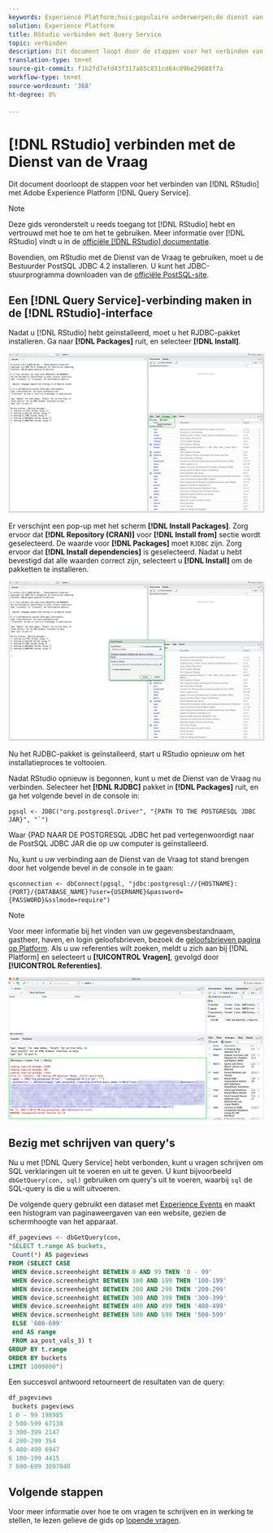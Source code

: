 ```yaml
---
keywords: Experience Platform;huis;populaire onderwerpen;de dienst van de vraag;de vraagdienst;RStudio;rstudio;verbind met de vraagdienst;
solution: Experience Platform
title: RStudio verbinden met Query Service
topic: verbinden
description: Dit document loopt door de stappen voor het verbinden van R Studio met de Dienst van de Vraag van Adobe Experience Platform.
translation-type: tm+mt
source-git-commit: f1b2fd7efd43f317a85c831cd64c09be29688f7a
workflow-type: tm+mt
source-wordcount: '368'
ht-degree: 0%

---
```



# [!DNL RStudio] verbinden met de Dienst van de Vraag

Dit document doorloopt de stappen voor het verbinden van [!DNL RStudio] met Adobe Experience Platform [!DNL Query Service].

>[!NOTE]
>
> Deze gids veronderstelt u reeds toegang tot [!DNL RStudio] hebt en vertrouwd met hoe te om het te gebruiken. Meer informatie over [!DNL RStudio] vindt u in de [officiële [!DNL RStudio] documentatie](https://rstudio.com/products/rstudio/).
> 
> Bovendien, om RStudio met de Dienst van de Vraag te gebruiken, moet u de Bestuurder PostSQL JDBC 4.2 installeren. U kunt het JDBC-stuurprogramma downloaden van de [officiële PostSQL-site](https://jdbc.postgresql.org/download.html).

## Een [!DNL Query Service]-verbinding maken in de [!DNL RStudio]-interface

Nadat u [!DNL RStudio] hebt geïnstalleerd, moet u het RJDBC-pakket installeren. Ga naar **[!DNL Packages]** ruit, en selecteer **[!DNL Install]**.

![](../images/clients/rstudio/install-package.png)

Er verschijnt een pop-up met het scherm **[!DNL Install Packages]**. Zorg ervoor dat **[!DNL Repository (CRAN)]** voor **[!DNL Install from]** sectie wordt geselecteerd. De waarde voor **[!DNL Packages]** moet `RJDBC` zijn. Zorg ervoor dat **[!DNL Install dependencies]** is geselecteerd. Nadat u hebt bevestigd dat alle waarden correct zijn, selecteert u **[!DNL Install]** om de pakketten te installeren.

![](../images/clients/rstudio/install-jrdbc.png)

Nu het RJDBC-pakket is geïnstalleerd, start u RStudio opnieuw om het installatieproces te voltooien.

Nadat RStudio opnieuw is begonnen, kunt u met de Dienst van de Vraag nu verbinden. Selecteer het **[!DNL RJDBC]** pakket in **[!DNL Packages]** ruit, en ga het volgende bevel in de console in:

```console
pgsql <- JDBC("org.postgresql.Driver", "{PATH TO THE POSTGRESQL JDBC JAR}", "`")
```

Waar {PAD NAAR DE POSTGRESQL JDBC    het pad vertegenwoordigt naar de PostSQL JDBC JAR die op uw computer is geïnstalleerd.

Nu, kunt u uw verbinding aan de Dienst van de Vraag tot stand brengen door het volgende bevel in de console in te gaan:

```console
qsconnection <- dbConnect(pgsql, "jdbc:postgresql://{HOSTNAME}:{PORT}/{DATABASE_NAME}?user={USERNAME}&password={PASSWORD}&sslmode=require")
```

>[!NOTE]
>
>Voor meer informatie bij het vinden van uw gegevensbestandnaam, gastheer, haven, en login geloofsbrieven, bezoek de [geloofsbrieven pagina op Platform](https://platform.adobe.com/query/configuration). Als u uw referenties wilt zoeken, meldt u zich aan bij [!DNL Platform] en selecteert u **[!UICONTROL Vragen]**, gevolgd door **[!UICONTROL Referenties]**.

![](../images/clients/rstudio/connection-rjdbc.png)

## Bezig met schrijven van query&#39;s

Nu u met [!DNL Query Service] hebt verbonden, kunt u vragen schrijven om SQL verklaringen uit te voeren en uit te geven. U kunt bijvoorbeeld `dbGetQuery(con, sql)` gebruiken om query&#39;s uit te voeren, waarbij `sql` de SQL-query is die u wilt uitvoeren.

De volgende query gebruikt een dataset met [Experience Events](../best-practices/experience-event-queries.md) en maakt een histogram van paginaweergaven van een website, gezien de schermhoogte van het apparaat.

```sql
df_pageviews <- dbGetQuery(con,
"SELECT t.range AS buckets, 
 Count(*) AS pageviews 
FROM (SELECT CASE 
 WHEN device.screenheight BETWEEN 0 AND 99 THEN '0 - 99' 
 WHEN device.screenheight BETWEEN 100 AND 199 THEN '100-199' 
 WHEN device.screenheight BETWEEN 200 AND 299 THEN '200-299' 
 WHEN device.screenheight BETWEEN 300 AND 399 THEN '300-399' 
 WHEN device.screenheight BETWEEN 400 AND 499 THEN '400-499' 
 WHEN device.screenheight BETWEEN 500 AND 599 THEN '500-599' 
 ELSE '600-699' 
 end AS range 
 FROM aa_post_vals_3) t 
GROUP BY t.range 
ORDER BY buckets 
LIMIT 1000000")
```

Een succesvol antwoord retourneert de resultaten van de query:

```r
df_pageviews
 buckets pageviews
1 0 - 99 198985
2 500-599 67138
3 300-399 2147
4 200-299 354
5 400-499 6947
6 100-199 4415
7 600-699 3097040
```

## Volgende stappen

Voor meer informatie over hoe te om vragen te schrijven en in werking te stellen, te lezen gelieve de gids op [lopende vragen](../best-practices/writing-queries.md).